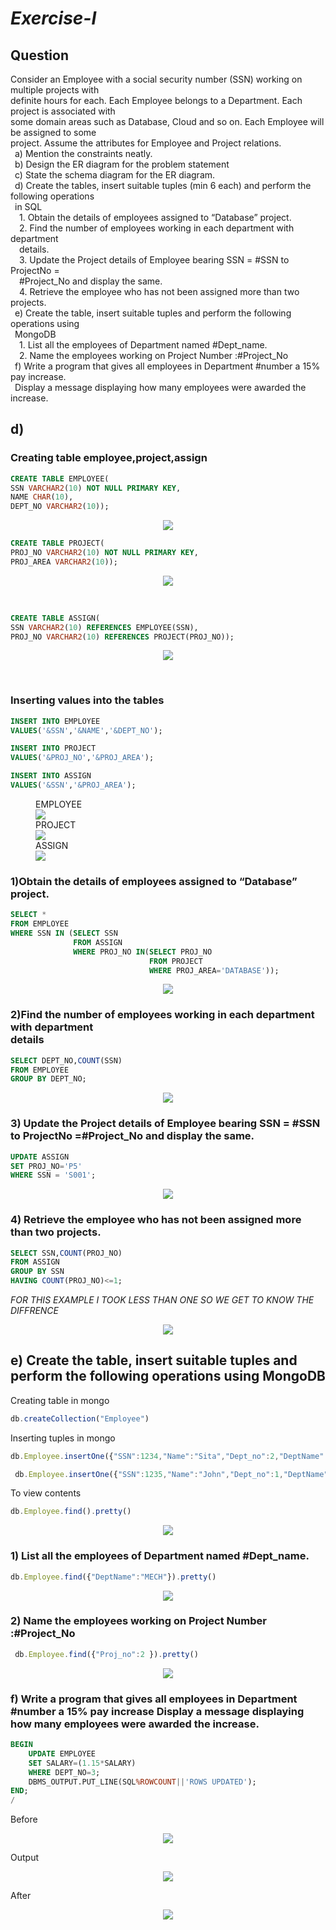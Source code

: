 # *Exercise-I*

## Question
Consider an Employee with a social security number (SSN) working on multiple projects with<br>
definite hours for each. Each Employee belongs to a Department. Each project is associated with<br>
some domain areas such as Database, Cloud and so on. Each Employee will be assigned to some<br>
project. Assume the attributes for Employee and Project relations.<br>
 &ensp;a) Mention the constraints neatly.<br>
 &ensp;b) Design the ER diagram for the problem statement<br>
 &ensp;c) State the schema diagram for the ER diagram.<br>
 &ensp;d) Create the tables, insert suitable tuples (min 6 each) and perform the following operations<br>
 &ensp;in SQL<br>
 &emsp;1. Obtain the details of employees assigned to “Database” project.<br>
 &emsp;2. Find the number of employees working in each department with department<br>
 &emsp;details.<br>
 &emsp;3. Update the Project details of Employee bearing SSN = #SSN to ProjectNo =<br>
 &emsp;#Project_No and display the same.<br>
 &emsp;4. Retrieve the employee who has not been assigned more than two projects.<br>
 &ensp;e) Create the table, insert suitable tuples and perform the following operations using<br>
 &ensp;MongoDB<br>
 &emsp;1. List all the employees of Department named #Dept_name.<br>
 &emsp;2. Name the employees working on Project Number :#Project_No<br>
 &ensp;f) Write a program that gives all employees in Department #number a 15% pay increase.<br>
 &ensp;Display a message displaying how many employees were awarded the increase.<br>


 ## d)
 ### Creating table employee,project,assign 
```SQL
CREATE TABLE EMPLOYEE(
SSN VARCHAR2(10) NOT NULL PRIMARY KEY,
NAME CHAR(10),
DEPT_NO VARCHAR2(10));
```
<P ALIGN="CENTER"><IMG SRC="https://github.com/MXNXV-ERR/SQL_SCRIPTS/blob/main/IMGS/DESCEMPLOYEE.png?raw=True"></P>

```SQL
CREATE TABLE PROJECT(
PROJ_NO VARCHAR2(10) NOT NULL PRIMARY KEY,
PROJ_AREA VARCHAR2(10));
```
<P ALIGN="CENTER"><IMG SRC="https://github.com/MXNXV-ERR/SQL_SCRIPTS/blob/main/IMGS/DESCPROJECT.png?raw=True"></P>

<BR>

```SQL
CREATE TABLE ASSIGN(
SSN VARCHAR2(10) REFERENCES EMPLOYEE(SSN),
PROJ_NO VARCHAR2(10) REFERENCES PROJECT(PROJ_NO));
```
<P ALIGN="CENTER"><IMG SRC="https://github.com/MXNXV-ERR/SQL_SCRIPTS/blob/main/IMGS/DESCASSIGN.png?raw=True"></P>
<BR>

### Inserting values into the tables
```SQL
INSERT INTO EMPLOYEE
VALUES('&SSN','&NAME','&DEPT_NO');
```
```SQL
INSERT INTO PROJECT
VALUES('&PROJ_NO','&PROJ_AREA');
```
```SQL
INSERT INTO ASSIGN
VALUES('&SSN','&PROJ_AREA');
```

<FIGURE>
<FIGCAPTION>EMPLOYEE</FIGCAPTION>
<IMG SRC="https://github.com/MXNXV-ERR/SQL_SCRIPTS/blob/main/IMGS/SELECTALLFROMEMPLOYEE.png?raw=True">
<FIGCAPTION>PROJECT</FIGCAPTION>
<IMG SRC="https://github.com/MXNXV-ERR/SQL_SCRIPTS/blob/main/IMGS/SELECTALLFROMPROJECT.png?raw=True">
<FIGCAPTION>ASSIGN</FIGCAPTION>
<IMG SRC="https://github.com/MXNXV-ERR/SQL_SCRIPTS/blob/main/IMGS/SELECTALLFROMASSIGN.png?raw=True">
</FIGURE>


### 1)Obtain the details of employees assigned to “Database” project.
```SQL
SELECT * 
FROM EMPLOYEE
WHERE SSN IN (SELECT SSN
              FROM ASSIGN
              WHERE PROJ_NO IN(SELECT PROJ_NO
                               FROM PROJECT
                               WHERE PROJ_AREA='DATABASE'));
```
<P ALIGN="CENTER"><IMG SRC="https://github.com/MXNXV-ERR/SQL_SCRIPTS/blob/main/IMGS/Q1D1.png?raw=True"></P>

### 2)Find the number of employees working in each department with department <BR>details
```SQL
SELECT DEPT_NO,COUNT(SSN)
FROM EMPLOYEE
GROUP BY DEPT_NO;
```
<P ALIGN="CENTER"><IMG SRC="https://github.com/MXNXV-ERR/SQL_SCRIPTS/blob/main/IMGS/Q1D2.png?raw=True"></P>

### 3) Update the Project details of Employee bearing SSN = #SSN to ProjectNo =#Project_No and display the same.<br>
```SQL
UPDATE ASSIGN
SET PROJ_NO='P5'
WHERE SSN = 'S001';
```
<P ALIGN="CENTER"><IMG SRC="https://github.com/MXNXV-ERR/SQL_SCRIPTS/blob/main/IMGS/Q1D3.png?raw=True"></P>

### 4) Retrieve the employee who has not been assigned more than two projects.
```SQL
SELECT SSN,COUNT(PROJ_NO)
FROM ASSIGN
GROUP BY SSN
HAVING COUNT(PROJ_NO)<=1;
```
*FOR THIS EXAMPLE I TOOK LESS THAN ONE SO WE GET TO KNOW THE DIFFRENCE*
<P ALIGN="CENTER"><IMG SRC="https://github.com/MXNXV-ERR/SQL_SCRIPTS/blob/main/IMGS/Q1D4.png?raw=True"></P>


## e) Create the table, insert suitable tuples and perform the following operations using MongoDB
Creating table in mongo
```javascript
db.createCollection("Employee")
```
Inserting tuples in mongo
```javascript
db.Employee.insertOne({"SSN":1234,"Name":"Sita","Dept_no":2,"DeptName":'ISE',"Proj_no":"1"})
```
```javascript
 db.Employee.insertOne({"SSN":1235,"Name":"John","Dept_no":1,"DeptName":'MECH',"Proj_no": 2})
```
To view contents
```javascript
db.Employee.find().pretty()
```
<P ALIGN="CENTER"><IMG SRC="https://github.com/MXNXV-ERR/SQL_SCRIPTS/blob/main/IMGS/Q1EO.png?raw=True"></P>

### 1) List all the employees of Department named #Dept_name.
```javascript
db.Employee.find({"DeptName":"MECH"}).pretty()
```
<P ALIGN="CENTER"><IMG SRC="https://github.com/MXNXV-ERR/SQL_SCRIPTS/blob/main/IMGS/Q1E1.png?raw=True"></P>

### 2) Name the employees working on Project Number :#Project_No
```javascript
 db.Employee.find({"Proj_no":2 }).pretty()
```
<P ALIGN="CENTER"><IMG SRC="https://github.com/MXNXV-ERR/SQL_SCRIPTS/blob/main/IMGS/Q1E2.png?raw=True"></P>

### f) Write a program that gives all employees in Department #number a 15% pay increase Display a message displaying how many employees were awarded the increase.<br>

```SQL
BEGIN
    UPDATE EMPLOYEE
    SET SALARY=(1.15*SALARY)    
    WHERE DEPT_NO=3;
    DBMS_OUTPUT.PUT_LINE(SQL%ROWCOUNT||'ROWS UPDATED');
END;
/
```
Before
<P ALIGN="CENTER"><IMG SRC="https://github.com/MXNXV-ERR/SQL_SCRIPTS/blob/main/IMGS/Q1EF0.png?raw=True"></P>
Output
<P ALIGN="CENTER"><IMG SRC="https://github.com/MXNXV-ERR/SQL_SCRIPTS/blob/main/IMGS/Q1F1.png?raw=True"></P>
After
<P ALIGN="CENTER"><IMG SRC="https://github.com/MXNXV-ERR/SQL_SCRIPTS/blob/main/IMGS/Q1F2.png?raw=True"></P>
